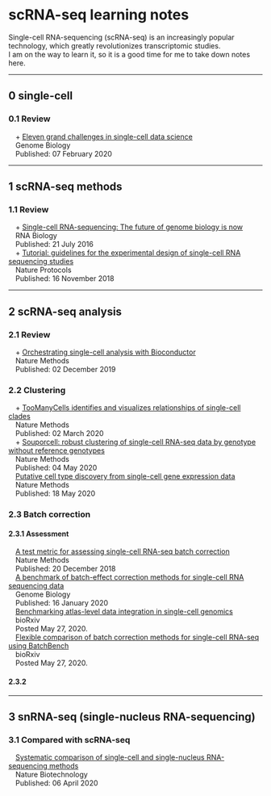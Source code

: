 # scRNA-seq learning notes
Single-cell RNA-sequencing (scRNA-seq) is an increasingly popular technology, which greatly revolutionizes transcriptomic studies.   
I am on the way to learn it, so it is a good time for me to take down notes here.   
*** 
## 0 single-cell   
### 0.1 Review
&emsp;+ [Eleven grand challenges in single-cell data science](https://genomebiology.biomedcentral.com/articles/10.1186/s13059-020-1926-6)    
&emsp;Genome Biology   
&emsp;Published: 07 February 2020   
***
## 1 scRNA-seq methods 
### 1.1 Review   
&emsp;+ [Single-cell RNA-sequencing: The future of genome biology is now](https://www.tandfonline.com/doi/full/10.1080/15476286.2016.1201618)   
&emsp;RNA Biology   
&emsp;Published: 21 July 2016    
&emsp;+ [Tutorial: guidelines for the experimental design of single-cell RNA sequencing studies](https://www.nature.com/articles/s41596-018-0073-y)   
&emsp;Nature Protocols   
&emsp;Published: 16 November 2018   

***   
## 2 scRNA-seq analysis
### 2.1 Review
&emsp;+ [Orchestrating single-cell analysis with Bioconductor](https://www.nature.com/articles/s41592-019-0654-x)   
&emsp;Nature Methods    
&emsp;Published: 02 December 2019  
### 2.2 Clustering   
&emsp;+ [TooManyCells identifies and visualizes relationships of single-cell clades]()    
&emsp;Nature Methods    
&emsp;Published: 02 March 2020   
&emsp;+ [Souporcell: robust clustering of single-cell RNA-seq data by genotype without reference genotypes](https://www.nature.com/articles/s41592-020-0820-1)     
&emsp;Nature Methods    
&emsp;Published: 04 May 2020     
&emsp;[Putative cell type discovery from single-cell gene expression data](https://www.nature.com/articles/s41592-020-0825-9)    
&emsp;Nature Methods    
&emsp;Published: 18 May 2020    
### 2.3 Batch correction    
#### 2.3.1 Assessment    
&emsp;[A test metric for assessing single-cell RNA-seq batch correction](https://www.nature.com/articles/s41592-018-0254-1)    
&emsp;Nature Methods    
&emsp;Published: 20 December 2018  
&emsp;[A benchmark of batch-effect correction methods for single-cell RNA sequencing data](https://genomebiology.biomedcentral.com/articles/10.1186/s13059-019-1850-9)     
&emsp;Genome Biology    
&emsp;Published: 16 January 2020    
&emsp;[Benchmarking atlas-level data integration in single-cell genomics](https://www.biorxiv.org/content/10.1101/2020.05.22.111161v2)    
&emsp;bioRxiv    
&emsp;Posted May 27, 2020.   
&emsp;[Flexible comparison of batch correction methods for single-cell RNA-seq using BatchBench](https://www.biorxiv.org/content/10.1101/2020.05.22.111211v2)     
&emsp;bioRxiv    
&emsp;Posted May 27, 2020.  
#### 2.3.2 
***   
## 3 snRNA-seq (single-nucleus RNA-sequencing)
### 3.1 Compared with scRNA-seq   
&emsp;[Systematic comparison of single-cell and single-nucleus RNA-sequencing methods](https://www.nature.com/articles/s41587-020-0465-8)    
&emsp;Nature Biotechnology    
&emsp;Published: 06 April 2020

